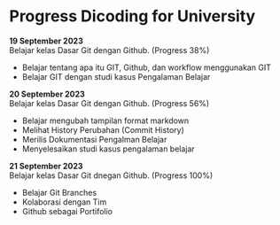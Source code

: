 # Progress Dicoding for University

**19 September 2023**<br>
Belajar kelas Dasar Git dengan Github. (Progress 38%)
* Belajar tentang apa itu GIT, Github, dan workflow menggunakan GIT
* Belajar GIT dengan studi kasus Pengalaman Belajar

**20 September 2023**<br>
Belajar kelas Dasar Git dengan Github. (Progress 56%)
* Belajar mengubah tampilan format markdown
* Melihat History Perubahan (Commit History)
* Merilis Dokumentasi Pengalman Belajar
* Menyelesaikan studi kasus pengalaman belajar

**21 September 2023**<br>
Belajar kelas Dasar Git dnegan Github. (Progress 100%)
* Belajar Git Branches
* Kolaborasi dengan Tim
* Github sebagai Portifolio
